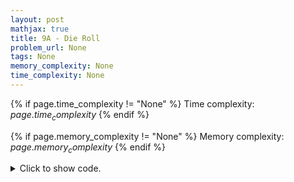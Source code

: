 ```yaml
---
layout: post
mathjax: true
title: 9A - Die Roll
problem_url: None
tags: None
memory_complexity: None
time_complexity: None
---
```




{% if page.time_complexity != "None" %}
Time complexity: ${{ page.time_complexity }}$
{% endif %}

{% if page.memory_complexity != "None" %}
Memory complexity: ${{ page.memory_complexity }}$
{% endif %}

<details>
<summary>
<p style="display:inline">Click to show code.</p>
</summary>
```cpp
{% raw %}
using namespace std;
string ans[6] = {"1/6", "1/3", "1/2", "2/3", "5/6", "1/1"};
int main(void)
{
    int y, w, x;
    cin >> y >> w;
    x = 6 - max(y, w) + 1;
    cout << ans[x - 1] << endl;
    return 0;
}

{% endraw %}
```
</details>

